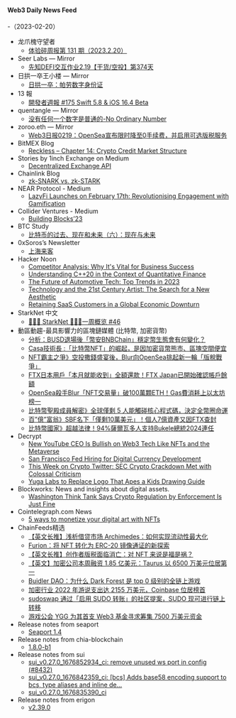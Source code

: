 #### Web3 Daily News Feed
-（2023-02-20）

- 龙爪槐守望者
  - [体验碎周报第 131 期（2023.2.20）](http://www.ftium4.com/ux-weekly-131.html)
- Seer Labs — Mirror
  - [先知DEFI交互作业2.19【干货/空投】第374天](https://mirror.xyz/seerlabs.eth/uA4qNhiivyjegUfZbig_3CxA4sJ8U1CwvdishuGkyA0)
- 日拱一卒王小楼 — Mirror
  - [日拱一卒：帕劳数字身份证](https://mirror.xyz/maskpad.eth/a3irWrufshGicG9UWo_FTcDHQWWOECNS5uXJYCdfvZw)
- 13 報
  - [開發者週報 #175 Swift 5.8 & iOS 16.4 Beta](https://www.ethanhuang13.com/p/175-swift-58-and-ios-164-beta)
- quentangle — Mirror
  - [没有任何一个数字是普通的-No Ordinary Number](https://mirror.xyz/0xABae923874F05e922A22932d8d2117ffE627212d/wYNR9lirLrqsOWImCpLnA_4Nr9jAU7OAdLfmcqSGDZ8)
- zoroo.eth — Mirror
  - [Web3日报0219：OpenSea宣布限时降至0手续费，并启用可选版税服务](https://mirror.xyz/zoroo.eth/Ayu8pomLEybLE3Zy-_0ZFRzmp4Qy-RKn0PkEKZG0yUo)
- BitMEX Blog
  - [Reckless – Chapter 14: Crypto Credit Market Structure](https://blog.bitmex.com/reckless-chapter-14-crypto-credit-market-structure/)
- Stories by 1inch Exchange on Medium
  - [Decentralized Exchange API](https://medium.com/decentralized-exchange/decentralized-exchange-api-446c48a5174c?source=rss-c4f4cadf8a31------2)
- Chainlink Blog
  - [zk-SNARK vs. zk-STARK](https://blog.chain.link/zk-snarks-vs-zk-starks/)
- NEAR Protocol - Medium
  - [LazyFi Launches on February 17th: Revolutionising Engagement with Gamification](https://medium.com/nearprotocol/lazyfi-launches-on-february-17th-revolutionising-engagement-with-gamification-d0aa6ea1b43?source=rss----1128a53be4a7---4)
- Collider Ventures - Medium
  - [Building Blocks’23](https://medium.com/colliderventures/building-blocks23-f6606b43d19a?source=rss----eb22130b2449---4)
- BTC Study
  - [比特币的过去、现在和未来（六）：现在与未来](https://www.btcstudy.org/2023/02/19/bitcoin-past-present-future-part-6/)
- 0xSoros’s Newsletter
  - [上海来客](https://0xsoros.substack.com/p/25d)
- Hacker Noon
  - [Competitor Analysis: Why It's Vital for Business Success](https://hackernoon.com/competitor-analysis-why-its-vital-for-business-success?source=rss)
  - [Understanding C++20 <chrono> in the Context of Quantitative Finance](https://hackernoon.com/understanding-c20-lesschronogreater-in-the-context-of-quantitative-finance?source=rss)
  - [The Future of Automotive Tech: Top Trends in 2023](https://hackernoon.com/the-future-of-automotive-tech-top-trends-in-2023?source=rss)
  - [Technology and the 21st Century Artist: The Search for a New Aesthetic](https://hackernoon.com/technology-and-the-21st-century-artist-the-search-for-a-new-aesthetic?source=rss)
  - [Retaining SaaS Customers in a Global Economic Downturn](https://hackernoon.com/retaining-saas-customers-in-a-global-economic-downturn?source=rss)
- StarkNet 中文
  - [👩🏽‍🚀 StarkNet 👨🏽‍🚀一周概览 #46](https://starknetzh.substack.com/p/starknet-46-3b5)
- 動區動趨-最具影響力的區塊鏈媒體 (比特幣, 加密貨幣)
  - [分析：BUSD退場後「幣安BNBChain」穩定幣生態會有何變化？](https://www.blocktempo.com/analysis-after-busd-died-hows-bnbchain-stablecoin/)
  - [Casa技術長 :「比特幣NFT」的崛起，是因加密貨幣熊市、區塊空間便宜](https://www.blocktempo.com/jameson-lopp-slams-bitcoin-ordinals/)
  - [NFT霸主之爭》空投撒錢盛宴後，Blur向OpenSea挑起新一輪「版稅戰爭」](https://www.blocktempo.com/after-airdrop-blur-start-war-against-opensea-nft-tax/)
  - [FTX日本用戶「本月就能收到」全額還款！FTX Japan已開始確認帳戶餘額](https://www.blocktempo.com/ftx-japan-has-notified-customers-to-confirm-account-balances/)
  - [OpenSea殺手Blur「NFT交易量」破100萬顆ETH！Gas費消耗上以太坊榜一](https://www.blocktempo.com/gas-consumption-of-blur-surpasses-uniswap/)
  - [比特幣聖殿成員解密》全球僅剩 5 人能觸碰核心程式碼，決定全幣圈命運](https://www.blocktempo.com/btc-future-depends-on-mysterious-coders/)
  - [百”億”富翁》SBF名下「僅剩10萬美元」！個人7億資產又因FTX查封](https://www.blocktempo.com/700-million-has-been-taken-from-sbf/)
  - [比特幣國家》超越法律！94%薩爾瓦多人支持Bukele總統2024連任](https://www.blocktempo.com/94-of-salvadorans-intend-to-vote-for-nayib-bukele/)
- Decrypt
  - [New YouTube CEO Is Bullish on Web3 Tech Like NFTs and the Metaverse](https://decrypt.co/121715/new-youtube-ceo-neal-mohan-web3-nfts-metaverse)
  - [San Francisco Fed Hiring for Digital Currency Development](https://decrypt.co/121711/san-fransisco-fed-hiring-for-digital-currency-development)
  - [This Week on Crypto Twitter: SEC Crypto Crackdown Met with Colossal Criticism](https://decrypt.co/121695/this-week-on-crypto-twitter-sec-kennel-club-magic-eden)
  - [Yuga Labs to Replace Logo That Apes a Kids Drawing Guide](https://decrypt.co/121679/yuga-labs-replacing-bored-ape-kennel-club-logo-copied-kids-drawing-guide)
- Blockworks: News and insights about digital assets.
  - [Washington Think Tank Says Crypto Regulation by Enforcement Is Just Fine](https://blockworks.co/news/think-tank-crypto-regulation-by-enforcement)
- Cointelegraph.com News
  - [5 ways to monetize your digital art with NFTs](https://cointelegraph.com/news/5-ways-to-monetize-your-digital-art-with-nfts)
- ChainFeeds精选
  - [【英文长推】浅析借贷市场 Archimedes：如何实现流动性最大化](https://twitter.com/ViktorDefi/status/1626903013251239937)
  - [Furion：将 NFT 转化为 ERC-20 镜像通证的新探索](https://mp.weixin.qq.com/s/Vkp_kJnlQkZPS4XFcEGspg)
  - [【英文长推】创作者版税面临消亡：对 NFT 来说是福是祸？](https://twitter.com/mikcosentino/status/1626913915056578560)
  - [【英文】加密公司本周融资 1.85 亿美元：Taurus 以 6500 万美元位居第一](https://blockworks.co/news/crypto-companies-landed-185m)
  - [Buidler DAO：为什么 Dark Forest 是 top 0 级别的全链上游戏](https://mp.weixin.qq.com/s/8SP2nP7fQulMSsdgLsqnxw)
  - [加密行业 2022 年游说支出达 2155 万美元，Coinbase 位居榜首](https://cryptonews.com/news/crypto-industry-spent-record-21m-on-lobbying-last-year-coinbase-leads-the-list.htm)
  - [sudoswap 通过「启用 SUDO 转账」的社区提案，SUDO 现可进行链上转移](https://www.tally.xyz/gov/sudoswap/proposal/13844877163194310266384901872770409733655052763203033976387167713719932739539)
  - [游戏公会 YGG 为其首支 Web3 基金寻求筹集 7500 万美元资金](https://www.theblock.co/post/212770/yield-guild-games-ygg-ventures-fund-75-million-web3-gaming)
- Release notes from seaport
  - [Seaport 1.4](https://github.com/ProjectOpenSea/seaport/releases/tag/1.4)
- Release notes from chia-blockchain
  - [1.8.0-b1](https://github.com/Chia-Network/chia-blockchain/releases/tag/1.8.0-b1)
- Release notes from sui
  - [sui_v0.27.0_1676852934_ci: remove unused ws port in config (#8432)](https://github.com/MystenLabs/sui/releases/tag/sui_v0.27.0_1676852934_ci)
  - [sui_v0.27.0_1676842359_ci: [bcs] Adds base58 encoding support to bcs, type aliases and inline de…](https://github.com/MystenLabs/sui/releases/tag/sui_v0.27.0_1676842359_ci)
  - [sui_v0.27.0_1676835390_ci](https://github.com/MystenLabs/sui/releases/tag/sui_v0.27.0_1676835390_ci)
- Release notes from erigon
  - [v2.39.0](https://github.com/ledgerwatch/erigon/releases/tag/v2.39.0)
